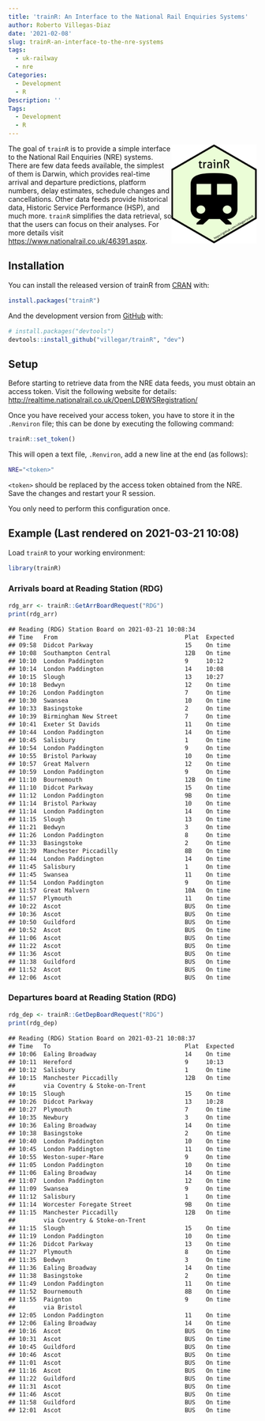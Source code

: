 ```yaml
---
title: 'trainR: An Interface to the National Rail Enquiries Systems'
author: Roberto Villegas-Diaz
date: '2021-02-08'
slug: trainR-an-interface-to-the-nre-systems
tags:
  - uk-railway
  - nre
Categories:
  - Development
  - R
Description: ''
Tags:
  - Development
  - R
---
```


<img src="https://raw.githubusercontent.com/villegar/trainR/main/inst/images/logo.png" alt="logo" align="right" height=200px/>

The goal of `trainR` is to provide a simple interface to the 
National Rail Enquiries (NRE) systems. There are few data feeds 
available, the simplest of them is Darwin, which provides real-time 
arrival and departure predictions, platform numbers, delay estimates, 
schedule changes and cancellations. Other data feeds provide historical 
data, Historic Service Performance (HSP), and much more. `trainR` 
simplifies the data retrieval, so that the users can focus on their 
analyses. For more details visit 
https://www.nationalrail.co.uk/46391.aspx.

## Installation

You can install the released version of trainR from [CRAN](https://CRAN.R-project.org) with:

``` r
install.packages("trainR")
```

And the development version from [GitHub](https://github.com/) with:

``` r
# install.packages("devtools")
devtools::install_github("villegar/trainR", "dev")
```

## Setup
Before starting to retrieve data from the NRE data feeds, you must obtain an access token. 
Visit the following website for details: http://realtime.nationalrail.co.uk/OpenLDBWSRegistration/

Once you have received your access token, you have to store it in the `.Renviron` file; this can be 
done by executing the following command:


```r
trainR::set_token()
```

This will open a text file, `.Renviron`, add a new line at the end (as follows):

```bash
NRE="<token>"
```

`<token>` should be replaced by the access token obtained from the NRE. Save the changes and restart 
your R session.

You only need to perform this configuration once.

## Example (Last rendered on 2021-03-21 10:08)

Load `trainR` to your working environment:

```r
library(trainR)
```

### Arrivals board at Reading Station (RDG)


```r
rdg_arr <- trainR::GetArrBoardRequest("RDG")
print(rdg_arr)
```

```
## Reading (RDG) Station Board on 2021-03-21 10:08:34
## Time   From                                    Plat  Expected
## 09:58  Didcot Parkway                          15    On time
## 10:08  Southampton Central                     12B   On time
## 10:10  London Paddington                       9     10:12
## 10:14  London Paddington                       14    10:08
## 10:15  Slough                                  13    10:27
## 10:18  Bedwyn                                  12    On time
## 10:26  London Paddington                       7     On time
## 10:30  Swansea                                 10    On time
## 10:33  Basingstoke                             2     On time
## 10:39  Birmingham New Street                   7     On time
## 10:41  Exeter St Davids                        11    On time
## 10:44  London Paddington                       14    On time
## 10:45  Salisbury                               1     On time
## 10:54  London Paddington                       9     On time
## 10:55  Bristol Parkway                         10    On time
## 10:57  Great Malvern                           12    On time
## 10:59  London Paddington                       9     On time
## 11:10  Bournemouth                             12B   On time
## 11:10  Didcot Parkway                          15    On time
## 11:12  London Paddington                       9B    On time
## 11:14  Bristol Parkway                         10    On time
## 11:14  London Paddington                       14    On time
## 11:15  Slough                                  13    On time
## 11:21  Bedwyn                                  3     On time
## 11:26  London Paddington                       8     On time
## 11:33  Basingstoke                             2     On time
## 11:39  Manchester Piccadilly                   8B    On time
## 11:44  London Paddington                       14    On time
## 11:45  Salisbury                               1     On time
## 11:45  Swansea                                 11    On time
## 11:54  London Paddington                       9     On time
## 11:57  Great Malvern                           10A   On time
## 11:57  Plymouth                                11    On time
## 10:22  Ascot                                   BUS   On time
## 10:36  Ascot                                   BUS   On time
## 10:50  Guildford                               BUS   On time
## 10:52  Ascot                                   BUS   On time
## 11:06  Ascot                                   BUS   On time
## 11:22  Ascot                                   BUS   On time
## 11:36  Ascot                                   BUS   On time
## 11:38  Guildford                               BUS   On time
## 11:52  Ascot                                   BUS   On time
## 12:06  Ascot                                   BUS   On time
```

### Departures board at Reading Station (RDG)


```r
rdg_dep <- trainR::GetDepBoardRequest("RDG")
print(rdg_dep)
```

```
## Reading (RDG) Station Board on 2021-03-21 10:08:37
## Time   To                                      Plat  Expected
## 10:06  Ealing Broadway                         14    On time
## 10:11  Hereford                                9     10:13
## 10:12  Salisbury                               1     On time
## 10:15  Manchester Piccadilly                   12B   On time
##        via Coventry & Stoke-on-Trent           
## 10:15  Slough                                  15    On time
## 10:26  Didcot Parkway                          13    10:28
## 10:27  Plymouth                                7     On time
## 10:35  Newbury                                 3     On time
## 10:36  Ealing Broadway                         14    On time
## 10:38  Basingstoke                             2     On time
## 10:40  London Paddington                       10    On time
## 10:45  London Paddington                       11    On time
## 10:55  Weston-super-Mare                       9     On time
## 11:05  London Paddington                       10    On time
## 11:06  Ealing Broadway                         14    On time
## 11:07  London Paddington                       12    On time
## 11:09  Swansea                                 9     On time
## 11:12  Salisbury                               1     On time
## 11:14  Worcester Foregate Street               9B    On time
## 11:15  Manchester Piccadilly                   12B   On time
##        via Coventry & Stoke-on-Trent           
## 11:15  Slough                                  15    On time
## 11:19  London Paddington                       10    On time
## 11:26  Didcot Parkway                          13    On time
## 11:27  Plymouth                                8     On time
## 11:35  Bedwyn                                  3     On time
## 11:36  Ealing Broadway                         14    On time
## 11:38  Basingstoke                             2     On time
## 11:49  London Paddington                       11    On time
## 11:52  Bournemouth                             8B    On time
## 11:55  Paignton                                9     On time
##        via Bristol                             
## 12:05  London Paddington                       11    On time
## 12:06  Ealing Broadway                         14    On time
## 10:16  Ascot                                   BUS   On time
## 10:31  Ascot                                   BUS   On time
## 10:45  Guildford                               BUS   On time
## 10:46  Ascot                                   BUS   On time
## 11:01  Ascot                                   BUS   On time
## 11:16  Ascot                                   BUS   On time
## 11:22  Guildford                               BUS   On time
## 11:31  Ascot                                   BUS   On time
## 11:46  Ascot                                   BUS   On time
## 11:58  Guildford                               BUS   On time
## 12:01  Ascot                                   BUS   On time
```
